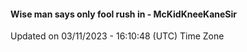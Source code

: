 #### Wise man says only fool rush in - McKidKneeKaneSir
Updated on 03/11/2023 - 16:10:48 (UTC) Time Zone
